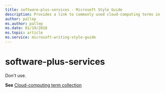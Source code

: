 ```yaml
---
title: software-plus-services - Microsoft Style Guide
description: Provides a link to commonly used cloud-computing terms in Microsoft documents, including 'software-plus-services'.
author: pallep
ms.author: pallep
ms.date: 01/19/2018
ms.topic: article
ms.service: microsoft-writing-style-guide
---
```


# software-plus-services

Don't use.

**See** [Cloud-computing term collection](~/a-z-word-list-term-collections/term-collections/cloud-computing-terms.md)
